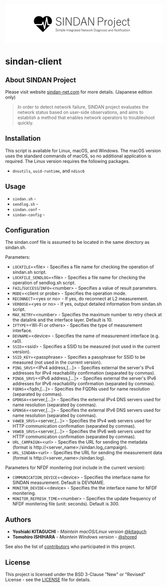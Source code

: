  ![SINDAN Project](https://raw.githubusercontent.com/SINDAN/sindan-docker/screenshot/logo.png)

# sindan-client

## About SINDAN Project
Please visit website [sindan-net.com](https://www.sindan-net.com) for more details. (Japanese edition only)

> In order to detect network failure, SINDAN project evaluates the network status based on user-side observations, and aims to establish a method that enables network operators to troubleshoot quickly.

## Installation
This script is available for Linux, macOS, and Windows. The macOS version uses the standard commands of macOS, so no additional application is required. The Linux version requires the following packages.
- `dnsutils`, `uuid-runtime`, and `ndisc6`

## Usage

- `sindan.sh` - 
- `sendlog.sh` - 
- `sindan.conf` - 
- `sindan-config` - 

## Configuration
The sindan.conf file is assumed to be located in the same directory as sindan.sh.

Parameters:
- `LOCKFILE`=\<file\> - Specifies a file name for checking the operation of sindan.sh script.
- `LOCKFILE_SENDLOG`=\<file\> - Specifies a file name for checking the operation of sendlog.sh script.
- `FAIL`/`SUCCESS`/`INFO`=\<number\> - Specifies a value of result parameters.
- `MODE`=\<client or probe\> - Specifies the operation mode.
- `RECONNECT`=\<yes or no\> - If yes, do reconnect at L2 measurement.
- `VERBOSE`=\<yes or no\> - If yes, output detailed information from sindan.sh script.
- `MAX_RETRY`=\<number\> - Specifies the maximum number to retry check at the datalink and the interface layer. Default is 10.
- `IFTYPE`=\<Wi-Fi or others\> - Specifies the type of measurement interface.
- `DEVNAME`=\<device\> - Specifies the name of measurement interface (e.g. ra0).
- `SSID`=\<ssid\> - Specifies a SSID to be measured (not used in the current version).
- `SSID_KEY`=\<passphrase\> - Specifies a passphrase for SSID to be measured (not used in the current version).
- `PING_SRVS`=\<IPv4 address,\[...\]\> - Specifies external the server's IPv4 addresses for IPv4 reachability confirmation (separated by commas).
- `PING6_SRVS`=\<IPv6 address,\[...\]\> - Specifies external the server's IPv6 addresses for IPv6 reachability confirmation (separated by commas).
- `FQDNS`=\<fqdn,\[...\]\> - Specifies the FQDNs used for name resolution (separated by commas).
- `GPDNS4`=\<server,\[...\]\> - Specifies the external IPv4 DNS servers used for name resolution (separated by commas).
- `GPDNS6`=\<server,\[...\]\> - Specifies the external IPv6 DNS servers used for name resolution (separated by commas).
- `V4WEB_SRVS`=\<server,\[...\]\> - Specifies the IPv4 web servers used for HTTP communication confirmation (separated by commas).
- `V6WEB_SRVS`=\<server,\[...\]\> - Specifies the IPv6 web servers used for HTTP communication confirmation (separated by commas).
- `URL_CAMPAIGN`=\<url\> - Specifies the URL for sending the metadata (format is http://<server_name>:<port>/sindan.log_campaign).
- `URL_SINDAN`=\<url\> - Specifies the URL for sending the measurement data (format is http://<server_name>:<port>/sindan.log).

Parameters for NFDF monitering (not include in the current version):
- `COMMUNICATION_DEVICE`=\<device\> - Specifies the interface name for SINDAN measurement. Default is DEVNAME.
- `MONITOR_DEVIDE`=\<device\> - Specifies the the interface name for NFDF monitering.
- `MONITOR_REFRESH_TIME`=\<number\> - Specifies the update frequency of NFDF monitering file (unit: seconds). Default is 300.

## Authors
- **Yoshiaki KITAGUCHI** - *Maintein macOS/Linux version* [@kitaguch](https://github.com/kitaguch)
- **Tomohiro ISHIHARA** - *Maintein Windows version* - [@shored](https://github.com/shored)

See also the list of [contributors](https://github.com/SINDAN/sindan-client/graphs/contributors) who participated in this project.

## License
This project is licensed under the BSD 3-Clause "New" or "Revised" License - see the [LICENSE](LICENSE) file for details.
